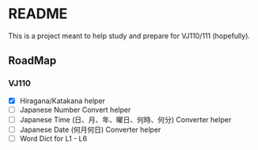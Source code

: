 # README

This is a project meant to help study and prepare for VJ110/111 (hopefully).

## RoadMap

### VJ110

- [x] Hiragana/Katakana helper
- [ ] Japanese Number Convert helper
- [ ] Japanese Time (日、月、年、曜日、何時、何分) Converter helper
- [ ] Japanese Date (何月何日) Converter helper
- [ ] Word Dict for L1 - L6